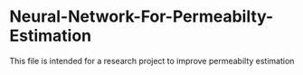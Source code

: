 # Neural-Network-For-Permeabilty-Estimation
This file is intended for a research project to improve permeabilty estimation
